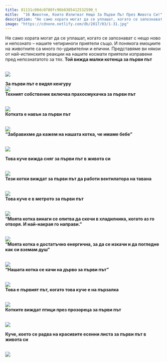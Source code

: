 ```yaml
---
title: 81131c00dc0780fc96b8385412532590_t
mitle:  "16 Животни, Които Изпитват Нещо За Първи Път През Живота Си!"
description: "Не само хората могат да се уплашат, когато се запознават с нещо ново и непознато - нашите четириноги приятели също. И понякога емоциите на животните са много по-удив"
image: "https://cdnone.netlify.com/db/2017/03/1-31.jpg"
---
```


 <p>Не само хората могат да се уплашат, когато се запознават с нещо ново и непознато – нашите четириноги приятели също. И понякога емоциите на животните са много по-удивителни и епични. Представяме ви някои от най-истинските реакции на нашите космати приятели изправени пред непознататото за тях. <strong>Той вижда малки котенца за първи път</strong></p>      <p> <br/><img src="https://cdnone.netlify.com/db/2017/03/1-31.jpg"/><br/></p>  <p><strong>За първи път е видял кенгуру</strong>  <br/><img src="https://cdnone.netlify.com/db/2017/03/2-29.jpg"/><br/> <strong>Техният собственик включва прахосмукачка за първи път</strong></p> <p> <br/><img src="https://cdnone.netlify.com/db/2017/03/3-29.jpg"/><br/> <strong>Котката е навън за първи път</strong></p>      <p> <br/><img src="https://cdnone.netlify.com/db/2017/03/4-28.jpg"/><br/> <strong>“Забравихме да кажем на нашата котка, че имаме бебе”</strong></p> <p> <br/><img src="https://cdnone.netlify.com/db/2017/03/5-28.jpg"/><br/></p> <p> <strong>Това куче вижда сняг за първи път в живота си</strong></p> <p> <br/><img src="https://cdnone.netlify.com/db/2017/03/6-24.jpg"/><br/> <strong>Тези котки виждат за първи път да работи вентилатора на тавана </strong></p>      <p> <br/><img src="https://cdnone.netlify.com/db/2017/03/7-25.jpg"/><br/> <strong>Това куче е в метрото за първи път</strong></p> <p> <br/><img src="https://cdnone.netlify.com/db/2017/03/8-25.jpg"/><br/> <strong>“Моята котка винаги се опитва да скочи в хладилника, когато аз го отворя. И най-накрая го направи.”</strong></p> <p> <br/><img src="https://cdnone.netlify.com/db/2017/03/9-25.jpg"/><br/> <strong>“Моята котка е достатъчно енергична, за да се изкачи и да погледне как си вземам душ”</strong></p> <p> <br/><img src="https://cdnone.netlify.com/db/2017/03/10-24.jpg"/><br/> <strong>“Нашата котка се качи на дърво за първи път”</strong></p> <p> <br/><img src="https://cdnone.netlify.com/db/2017/03/11-22.jpg"/><br/> <strong>Това е първият път, когато това куче е на пързалка</strong></p> <p> <br/><img src="https://cdnone.netlify.com/db/2017/03/12-20.jpg"/><br/> <strong>Котките виждат птици през прозореца за първи път</strong></p>      <p> <br/><img src="https://cdnone.netlify.com/db/2017/03/13-20.jpg"/><br/></p> <p> <strong>Куче, което се радва на красивите есенни листа за първи път в живота си</strong></p> <p> <br/><img src="https://cdnone.netlify.com/db/2017/03/14-19.jpg"/><br/></p>       